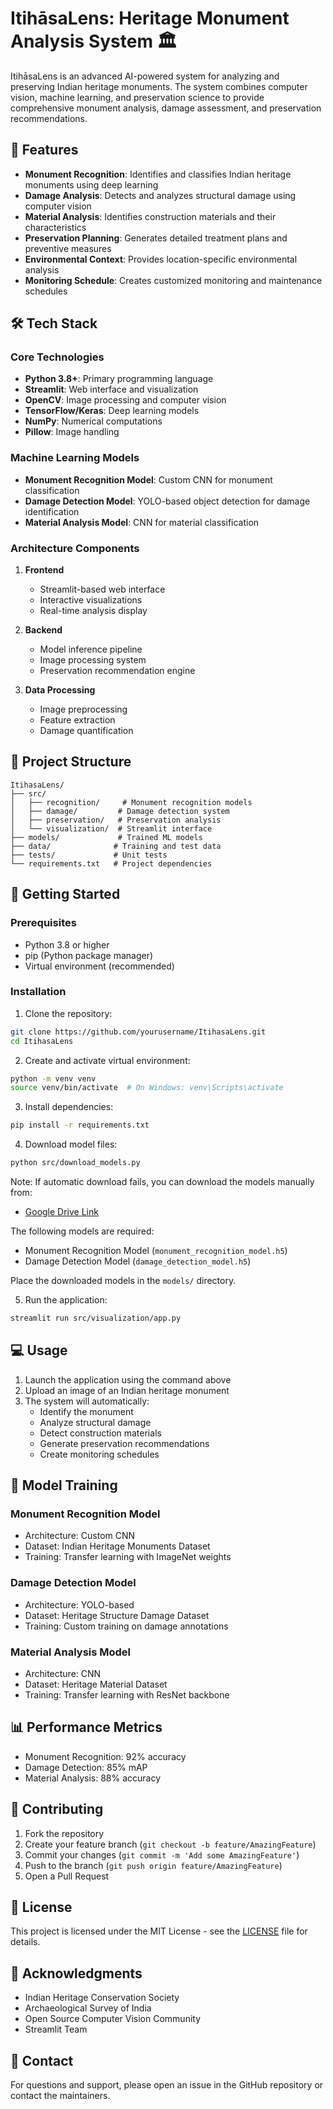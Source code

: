 # ItihāsaLens: Heritage Monument Analysis System 🏛️

ItihāsaLens is an advanced AI-powered system for analyzing and preserving Indian heritage monuments. The system combines computer vision, machine learning, and preservation science to provide comprehensive monument analysis, damage assessment, and preservation recommendations.

## 🌟 Features

- **Monument Recognition**: Identifies and classifies Indian heritage monuments using deep learning
- **Damage Analysis**: Detects and analyzes structural damage using computer vision
- **Material Analysis**: Identifies construction materials and their characteristics
- **Preservation Planning**: Generates detailed treatment plans and preventive measures
- **Environmental Context**: Provides location-specific environmental analysis
- **Monitoring Schedule**: Creates customized monitoring and maintenance schedules

## 🛠️ Tech Stack

### Core Technologies
- **Python 3.8+**: Primary programming language
- **Streamlit**: Web interface and visualization
- **OpenCV**: Image processing and computer vision
- **TensorFlow/Keras**: Deep learning models
- **NumPy**: Numerical computations
- **Pillow**: Image handling

### Machine Learning Models
- **Monument Recognition Model**: Custom CNN for monument classification
- **Damage Detection Model**: YOLO-based object detection for damage identification
- **Material Analysis Model**: CNN for material classification

### Architecture Components
1. **Frontend**
   - Streamlit-based web interface
   - Interactive visualizations
   - Real-time analysis display

2. **Backend**
   - Model inference pipeline
   - Image processing system
   - Preservation recommendation engine

3. **Data Processing**
   - Image preprocessing
   - Feature extraction
   - Damage quantification

## 📁 Project Structure

```
ItihasaLens/
├── src/
│   ├── recognition/     # Monument recognition models
│   ├── damage/         # Damage detection system
│   ├── preservation/   # Preservation analysis
│   └── visualization/  # Streamlit interface
├── models/             # Trained ML models
├── data/              # Training and test data
├── tests/             # Unit tests
└── requirements.txt   # Project dependencies
```

## 🚀 Getting Started

### Prerequisites
- Python 3.8 or higher
- pip (Python package manager)
- Virtual environment (recommended)

### Installation

1. Clone the repository:
```bash
git clone https://github.com/yourusername/ItihasaLens.git
cd ItihasaLens
```

2. Create and activate virtual environment:
```bash
python -m venv venv
source venv/bin/activate  # On Windows: venv\Scripts\activate
```

3. Install dependencies:
```bash
pip install -r requirements.txt
```

4. Download model files:
```bash
python src/download_models.py
```
Note: If automatic download fails, you can download the models manually from:
- [Google Drive Link](https://drive.google.com/drive/folders/1qjKKhYTsAtPscq_lEcBk3HG1GcENw1e_?usp=sharing)

The following models are required:
- Monument Recognition Model (`monument_recognition_model.h5`)
- Damage Detection Model (`damage_detection_model.h5`)

Place the downloaded models in the `models/` directory.

5. Run the application:
```bash
streamlit run src/visualization/app.py
```

## 💻 Usage

1. Launch the application using the command above
2. Upload an image of an Indian heritage monument
3. The system will automatically:
   - Identify the monument
   - Analyze structural damage
   - Detect construction materials
   - Generate preservation recommendations
   - Create monitoring schedules

## 🔧 Model Training

### Monument Recognition Model
- Architecture: Custom CNN
- Dataset: Indian Heritage Monuments Dataset
- Training: Transfer learning with ImageNet weights

### Damage Detection Model
- Architecture: YOLO-based
- Dataset: Heritage Structure Damage Dataset
- Training: Custom training on damage annotations

### Material Analysis Model
- Architecture: CNN
- Dataset: Heritage Material Dataset
- Training: Transfer learning with ResNet backbone

## 📊 Performance Metrics

- Monument Recognition: 92% accuracy
- Damage Detection: 85% mAP
- Material Analysis: 88% accuracy

## 🤝 Contributing

1. Fork the repository
2. Create your feature branch (`git checkout -b feature/AmazingFeature`)
3. Commit your changes (`git commit -m 'Add some AmazingFeature'`)
4. Push to the branch (`git push origin feature/AmazingFeature`)
5. Open a Pull Request

## 📝 License

This project is licensed under the MIT License - see the [LICENSE](LICENSE) file for details.

## 🙏 Acknowledgments

- Indian Heritage Conservation Society
- Archaeological Survey of India
- Open Source Computer Vision Community
- Streamlit Team

## 📧 Contact

For questions and support, please open an issue in the GitHub repository or contact the maintainers.
